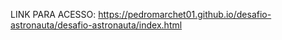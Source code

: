 LINK PARA ACESSO: https://pedromarchet01.github.io/desafio-astronauta/desafio-astronauta/index.html
